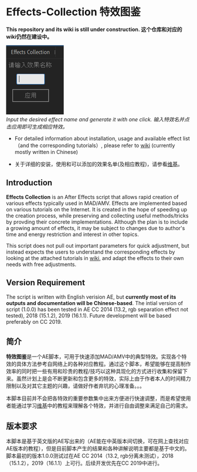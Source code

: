 # Effects-Collection 特效图鉴
**This repository and its wiki is still under construction.
这个仓库和对应的wiki仍然在建设中。**

![0](https://github.com/CGexplorer01/Effects-Collection/blob/master/demo/click_demo.png)  
_Input the desired effect name and generate it with one click. 输入特效名并点击应用即可生成相应特效。_

* For detailed information about installation, usage and available effect list（and the corresponding tutorials）, please refer to [wiki](https://acglibrary.com/wiki/Home) (currently mostly written in Chinese)   

* 关于详细的安装，使用和可以添加的效果名单(及相应教程)，请参看[维基](https://acglibrary.com/wiki/Home)。

## Introduction
**Effects Collection** is an After Effects script that allows rapid creation of various effects typically used in MAD/AMV. Effects are implemented based on various tutorials on the Internet. It is created in the hope of speeding up the creation process, while preserving and collecting useful methods/tricks by provding their concrete implementations. Although the plan is to include a growing amount of effects, it may be subject to changes due to author's time and energy restriction and interest in other topics.

This script does not pull out important parameters for quick adjustment, but instead expects the users to understand the corresponding effects by looking at the attached tutorials in [wiki](https://acglibrary.com/wiki/Home), and adapt the effects to their own needs with free adjustments.

## Version Requirement  
The script is written with English verision AE, but **currently most of its outputs and documentation will be Chinese-based**. The intial version of script (1.0.0) has been tested in AE CC 2014 (13.2,  rgb separation effect not tested), 2018 (15.1.2), 2019 (16.1.1). Future development will be based preferably on CC 2019.

## 简介
**特效图鉴**是一个AE脚本，可用于快速添加MAD/AMV中的典型特效。实现各个特效的具体方法参考自网络上的各种对应教程。通过这个脚本，希望能够在提高制作效率的同时把一些有用和珍贵的教程/技巧以这种具现化的方式进行收集和保留下来。虽然计划上是会不断更新和包含更多的特效，实际上由于作者本人的时间精力限制以及对其它主题的兴趣，请做好作者弃坑的心理准备。。。

本脚本目前并不会把各特效的重要参数集中出来方便进行快速调整，而是希望使用者能通过学习[维基](https://acglibrary.com/wiki/Home)中的教程来理解各个特效，并进行自由调整来满足自己的需求。  

## 版本要求  
本脚本是基于英文版的AE写出来的（AE能在中英版本间切换，可在网上查找对应AE版本的教程），但是目前脚本产生的结果和各种讲解说明主要都是基于中文的。脚本最初的版本1.0.0测试过在AE CC 2014（13.2, rgb分离未测试），2018（15.1.2），2019（16.1.1）上可行。后续开发优先在CC 2019中进行。
